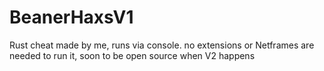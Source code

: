 # BeanerHaxsV1
Rust cheat made by me, runs via console. no extensions or Netframes are needed to run it, soon to be open source when V2 happens
